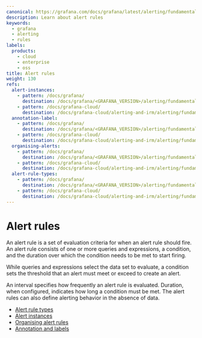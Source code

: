 ```yaml
---
canonical: https://grafana.com/docs/grafana/latest/alerting/fundamentals/alert-rules/
description: Learn about alert rules
keywords:
  - grafana
  - alerting
  - rules
labels:
  products:
    - cloud
    - enterprise
    - oss
title: Alert rules
weight: 130
refs:
  alert-instances:
    - pattern: /docs/grafana/
      destination: /docs/grafana/<GRAFANA_VERSION>/alerting/fundamentals/alert-rules/alert-instances/
    - pattern: /docs/grafana-cloud/
      destination: /docs/grafana-cloud/alerting-and-irm/alerting/fundamentals/alert-rules/alert-instances/
  annotation-label:
    - pattern: /docs/grafana/
      destination: /docs/grafana/<GRAFANA_VERSION>/alerting/fundamentals/annotation-label/
    - pattern: /docs/grafana-cloud/
      destination: /docs/grafana-cloud/alerting-and-irm/alerting/fundamentals/annotation-label/
  organising-alerts:
    - pattern: /docs/grafana/
      destination: /docs/grafana/<GRAFANA_VERSION>/alerting/fundamentals/alert-rules/organising-alerts/
    - pattern: /docs/grafana-cloud/
      destination: /docs/grafana-cloud/alerting-and-irm/alerting/fundamentals/alert-rules/organising-alerts/
  alert-rule-types:
    - pattern: /docs/grafana/
      destination: /docs/grafana/<GRAFANA_VERSION>/alerting/fundamentals/alert-rules/alert-rule-types/
    - pattern: /docs/grafana-cloud/
      destination: /docs/grafana-cloud/alerting-and-irm/alerting/fundamentals/alert-rules/alert-rule-types/
---
```


# Alert rules

An alert rule is a set of evaluation criteria for when an alert rule should fire. An alert rule consists of one or more queries and expressions, a condition, and the duration over which the condition needs to be met to start firing.

While queries and expressions select the data set to evaluate, a condition sets the threshold that an alert must meet or exceed to create an alert.

An interval specifies how frequently an alert rule is evaluated. Duration, when configured, indicates how long a condition must be met. The alert rules can also define alerting behavior in the absence of data.

- [Alert rule types](ref:alert-rule-types)
- [Alert instances](ref:alert-instances)
- [Organising alert rules](ref:organising-alerts)
- [Annotation and labels](ref:annotation-label)
